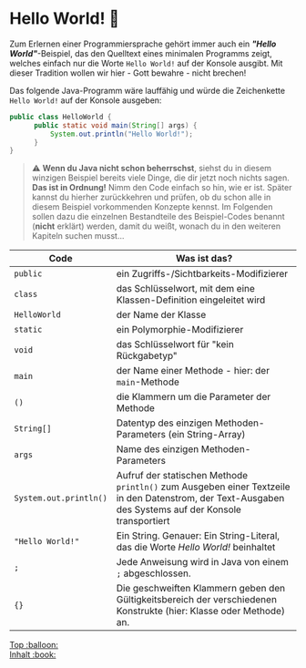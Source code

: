 
# Hello World! :rocket:

Zum Erlernen einer Programmiersprache gehört immer auch ein **_"Hello World"_**-Beispiel, das den Quelltext eines minimalen Programms zeigt, welches einfach nur die Worte `Hello World!` auf der Konsole ausgibt. Mit dieser Tradition wollen wir hier - Gott bewahre - nicht brechen!

Das folgende Java-Programm wäre lauffähig und würde die Zeichenkette `Hello World!` auf der Konsole ausgeben:

```java
public class HelloWorld {
      public static void main(String[] args) {
          System.out.println("Hello World!");
      }
}
```


> :warning: **Wenn du Java nicht schon beherrschst**, siehst du in diesem winzigen Beispiel bereits viele Dinge, die dir jetzt noch nichts sagen. **Das ist in Ordnung!** Nimm den Code einfach so hin, wie er ist. Später kannst du hierher zurückkehren und prüfen, ob du schon alle in diesem Beispiel vorkommenden Konzepte kennst. Im Folgenden sollen dazu die einzelnen Bestandteile des Beispiel-Codes benannt (**nicht** erklärt) werden, damit du weißt, wonach du in den weiteren Kapiteln suchen musst...


Code | Was ist das?
--- | ---
`public` | ein Zugriffs-/Sichtbarkeits-Modifizierer
`class` | das Schlüsselwort, mit dem eine Klassen-Definition eingeleitet wird
`HelloWorld` | der Name der Klasse
`static` | ein Polymorphie-Modifizierer
`void` | das Schlüsselwort für "kein Rückgabetyp"
`main` | der Name einer Methode - hier: der `main`-Methode
`()` | die Klammern um die Parameter der Methode
`String[]` | Datentyp des einzigen Methoden-Parameters (ein String-Array)
`args` | Name des einzigen Methoden-Parameters
`System.out.println()` | Aufruf der statischen Methode `println()` zum Ausgeben einer Textzeile in den Datenstrom, der Text-Ausgaben des Systems auf der Konsole transportiert
`"Hello World!"` | Ein String. Genauer: Ein String-Literal, das die Worte _Hello World!_ beinhaltet
`;` | Jede Anweisung wird in Java von einem `;` abgeschlossen.
`{}` | Die geschweiften Klammern geben den Gültigkeitsbereich der verschiedenen Konstrukte (hier: Klasse oder Methode) an.



<!-- Dieses HTML-Snippet sollte am Ende jeder Seite stehen! -->
<div class="top-link">
    <a href="#" title="Zum Anfang scrollen!">Top :balloon:</a>
    <br/>
    <a href="https://dh-cologne.github.io/java-wegweiser#inhalt-book" title="Zurück zur Übersicht!">Inhalt :book:</a>
</div>